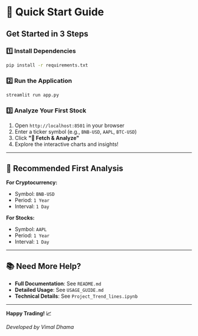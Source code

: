 # 🚀 Quick Start Guide

## Get Started in 3 Steps

### 1️⃣ Install Dependencies

```bash
pip install -r requirements.txt
```

### 2️⃣ Run the Application

```bash
streamlit run app.py
```

### 3️⃣ Analyze Your First Stock

1. Open `http://localhost:8501` in your browser
2. Enter a ticker symbol (e.g., `BNB-USD`, `AAPL`, `BTC-USD`)
3. Click **"🔄 Fetch & Analyze"**
4. Explore the interactive charts and insights!

---

## 🎯 Recommended First Analysis

**For Cryptocurrency:**
- Symbol: `BNB-USD`
- Period: `1 Year`
- Interval: `1 Day`

**For Stocks:**
- Symbol: `AAPL`
- Period: `1 Year`
- Interval: `1 Day`

---

## 📚 Need More Help?

- **Full Documentation**: See `README.md`
- **Detailed Usage**: See `USAGE_GUIDE.md`
- **Technical Details**: See `Project_Trend_lines.ipynb`

---

**Happy Trading! 📈**

*Developed by Vimal Dhama*
